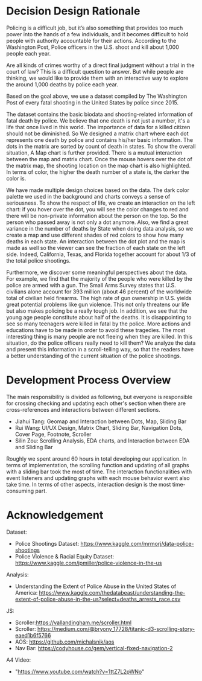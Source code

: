 # Decision Design Rationale

Policing is a difficult job, but it’s also something that provides too much power into the hands of a few individuals, and it becomes difficult to hold people with authority accountable for their actions. According to the Washington Post, Police officers in the U.S. shoot and kill about 1,000 people each year.

Are all kinds of crimes worthy of a direct final judgment without a trial in the court of law?
This is a difficult question to answer. But while people are thinking, we would like to provide them with an interactive way to explore the around 1,000 deaths by police each year. 

Based on the goal above, we use a dataset compiled by The Washington Post of every fatal shooting in the United States by police since 2015. 

The dataset contains the basic biodata and shooting-related information of fatal death by police. We believe that one death is not just a number, it's a life that once lived in this world. The importance of data for a killed citizen should not be diminished. So We designed a matrix chart where each dot represents one death by police and contains his/her basic information. The dots in the matrix are sorted by count of death in states. To show the overall situation, A Map chart is further provided. There is a mutual interaction between the map and matrix chart. Once the mouse hovers over the dot of the matrix map, the shooting location on the map chart is also highlighted. In terms of color, the higher the death number of a state is, the darker the color is.

We have made multiple design choices based on the data. The dark color palette we used in the background and charts conveys a sense of seriousness. To show the respect of life, we create an interaction on the left chart: if you hover over the dot, you will see the color changes to red and there will be non-private information about the person on the top. So the person who passed away is not only a dot anymore. Also, we find a great variance in the number of deaths by State when doing data analysis, so we create a map and use different shades of red colors to show how many deaths in each state. An interaction between the dot plot and the map is made as well so the viewer can see the fraction of each state on the left side. Indeed, California, Texas, and Florida together account for about 1/3 of the total police shootings.

Furthermore, we discover some meaningful perspectives about the data. For example, we find that the majority of the people who were killed by the police are armed with a gun. The Small Arms Survey states that U.S. civilians alone account for 393 million (about 46 percent) of the worldwide total of civilian held firearms. The high rate of gun ownership in U.S. yields great potential problems like gun violence. This not only threatens our life but also makes policing be a really tough job. In addition, we see that the young age people constitute about half of the deaths.  It is disappointing to see so many teenagers were killed in fatal by the police. More actions and educations have to be made in order to avoid these tragedies. The most interesting thing is many people are not fleeing when they are killed. In this situation, do the police officers really need to kill them? We analyze the data and present this information in a scroll-telling way, so that the readers have a better understanding of the current situation of the police shootings.

# Development Process Overview

The main responsibility is divided as following, but everyone is responsible for crossing checking and updating each other's section when there are cross-references and interactions between different sections.
* Jiahui Tang: Geomap and Interaction between Dots, Map, Sliding Bar
* Rui Wang: UI/UX Design, Matrix Chart, Sliding Bar, Navigation Dots, Cover Page, Footnote, Scroller
* Silin Zou: Scrolling Analysis, EDA charts, and Interaction between EDA and Sliding Bar

Roughly we spent around 60 hours in total developing our application.
In terms of implementation, the scrolling function and updating of all graphs with a sliding bar took the most of time. 
The interaction functionalities with event listeners and updating graphs with each mouse behavior event also take time. 
In terms of other aspects, interaction design is the most time-consuming part.

# Acknowledgement
Dataset:
* Police Shootings Dataset: https://www.kaggle.com/mrmorj/data-police-shootings
* Police Violence & Racial Equity Dataset: https://www.kaggle.com/jpmiller/police-violence-in-the-us

Analysis:
* Understanding the Extent of Police Abuse in the United States of America: https://www.kaggle.com/thedatabeast/understanding-the-extent-of-police-abuse-in-the-us?select=deaths_arrests_race.csv

JS: 
* Scroller:https://vallandingham.me/scroller.html
* Scroller: https://medium.com/@bryony_17728/titanic-d3-scrolling-story-eaed1b6f5766
* AOS: https://github.com/michalsnik/aos
* Nav Bar: https://codyhouse.co/gem/vertical-fixed-navigation-2

A4 Video:
* "https://www.youtube.com/watch?v=1ttZ7L2pWNo"
